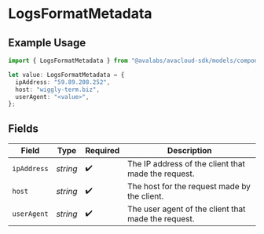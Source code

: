# LogsFormatMetadata

## Example Usage

```typescript
import { LogsFormatMetadata } from "@avalabs/avacloud-sdk/models/components";

let value: LogsFormatMetadata = {
  ipAddress: "59.89.208.252",
  host: "wiggly-term.biz",
  userAgent: "<value>",
};
```

## Fields

| Field                                               | Type                                                | Required                                            | Description                                         |
| --------------------------------------------------- | --------------------------------------------------- | --------------------------------------------------- | --------------------------------------------------- |
| `ipAddress`                                         | *string*                                            | :heavy_check_mark:                                  | The IP address of the client that made the request. |
| `host`                                              | *string*                                            | :heavy_check_mark:                                  | The host for the request made by the client.        |
| `userAgent`                                         | *string*                                            | :heavy_check_mark:                                  | The user agent of the client that made the request. |